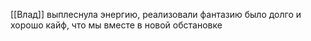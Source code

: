 [[Влад]]
выплеснула энергию, реализовали фантазию
было долго и хорошо 
кайф, что мы вместе в новой обстановке